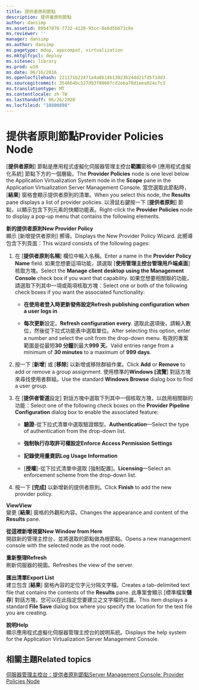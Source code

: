 ```yaml
---
title: 提供者原則節點
description: 提供者原則節點
author: dansimp
ms.assetid: 89b47076-7732-4128-93cc-8e6d5b671c8e
ms.reviewer: ''
manager: dansimp
ms.author: dansimp
ms.pagetype: mdop, appcompat, virtualization
ms.mktglfcycl: deploy
ms.sitesec: library
ms.prod: w10
ms.date: 06/16/2016
ms.openlocfilehash: 221171b22471a4a8614b13023b24dd21fd571dd3
ms.sourcegitcommit: 354664bc527d93f80687cd2eba70d1eea024c7c3
ms.translationtype: MT
ms.contentlocale: zh-TW
ms.lasthandoff: 06/26/2020
ms.locfileid: "10800898"
---
```

# <span data-ttu-id="de67b-103">提供者原則節點</span><span class="sxs-lookup"><span data-stu-id="de67b-103">Provider Policies Node</span></span>


<span data-ttu-id="de67b-104">[**提供者原則**] 節點是應用程式虛擬化伺服器管理主控台**範圍**窗格中 [應用程式虛擬化系統] 節點下方的一個層級。</span><span class="sxs-lookup"><span data-stu-id="de67b-104">The **Provider Policies** node is one level below the Application Virtualization System node in the **Scope** pane in the Application Virtualization Server Management Console.</span></span> <span data-ttu-id="de67b-105">當您選取此節點時，[**結果**] 窗格會顯示提供者原則的清單。</span><span class="sxs-lookup"><span data-stu-id="de67b-105">When you select this node, the **Results** pane displays a list of provider policies.</span></span> <span data-ttu-id="de67b-106">以滑鼠右鍵按一下 [**提供者原則**] 節點，以顯示包含下列元素的快顯功能表。</span><span class="sxs-lookup"><span data-stu-id="de67b-106">Right-click the **Provider Policies** node to display a pop-up menu that contains the following elements.</span></span>

<a href="" id="new-provider-policy"></a>**<span data-ttu-id="de67b-107">新的提供者原則</span><span class="sxs-lookup"><span data-stu-id="de67b-107">New Provider Policy</span></span>**  
<span data-ttu-id="de67b-108">顯示 [新增提供者原則] 嚮導。</span><span class="sxs-lookup"><span data-stu-id="de67b-108">Displays the New Provider Policy Wizard.</span></span> <span data-ttu-id="de67b-109">此嚮導包含下列頁面：</span><span class="sxs-lookup"><span data-stu-id="de67b-109">This wizard consists of the following pages:</span></span>

1.  <span data-ttu-id="de67b-110">在 [**提供者原則名稱**] 欄位中輸入名稱。</span><span class="sxs-lookup"><span data-stu-id="de67b-110">Enter a name in the **Provider Policy Name** field.</span></span> <span data-ttu-id="de67b-111">如果您想要這項功能，請選取 [**使用管理主控台管理用戶端桌面**] 核取方塊。</span><span class="sxs-lookup"><span data-stu-id="de67b-111">Select the **Manage client desktop using the Management Console** check box if you want that capability.</span></span> <span data-ttu-id="de67b-112">如果您想要相關聯的功能，請選取下列其中一項或兩項核取方塊：</span><span class="sxs-lookup"><span data-stu-id="de67b-112">Select one or both of the following check boxes if you want the associated functionality:</span></span>

    -   **<span data-ttu-id="de67b-113">在使用者登入時更新發佈設定</span><span class="sxs-lookup"><span data-stu-id="de67b-113">Refresh publishing configuration when a user logs in</span></span>**

    -   <span data-ttu-id="de67b-114">**每次更新**設定。</span><span class="sxs-lookup"><span data-stu-id="de67b-114">**Refresh configuration every**.</span></span> <span data-ttu-id="de67b-115">選取此選項後，請輸入數位，然後從下拉式功能表中選取單位。</span><span class="sxs-lookup"><span data-stu-id="de67b-115">After selecting this option, enter a number and select the unit from the drop-down menu.</span></span> <span data-ttu-id="de67b-116">有效的專案範圍是從最短**30 分鐘**到最大**999 天**。</span><span class="sxs-lookup"><span data-stu-id="de67b-116">Valid entries range from a minimum of **30 minutes** to a maximum of **999 days**.</span></span>

2.  <span data-ttu-id="de67b-117">按一下 [**新增**] 或 [**移除**] 以新增或移除群組作業。</span><span class="sxs-lookup"><span data-stu-id="de67b-117">Click **Add** or **Remove** to add or remove a group assignment.</span></span> <span data-ttu-id="de67b-118">使用標準的**Windows [流覽**] 對話方塊來尋找使用者群組。</span><span class="sxs-lookup"><span data-stu-id="de67b-118">Use the standard **Windows Browse** dialog box to find a user group.</span></span>

3.  <span data-ttu-id="de67b-119">在 [**提供者管道**設定] 對話方塊中選取下列其中一個核取方塊，以啟用相關聯的功能：</span><span class="sxs-lookup"><span data-stu-id="de67b-119">Select one of the following check boxes on the **Provider Pipeline Configuration** dialog box to enable the associated feature:</span></span>

    -   <span data-ttu-id="de67b-120">**驗證**-從下拉式清單中選取驗證類型。</span><span class="sxs-lookup"><span data-stu-id="de67b-120">**Authentication**—Select the type of authentication from the drop-down list.</span></span>

    -   **<span data-ttu-id="de67b-121">強制執行存取許可權設定</span><span class="sxs-lookup"><span data-stu-id="de67b-121">Enforce Access Permission Settings</span></span>**

    -   **<span data-ttu-id="de67b-122">記錄使用量資訊</span><span class="sxs-lookup"><span data-stu-id="de67b-122">Log Usage Information</span></span>**

    -   <span data-ttu-id="de67b-123">[**授權**]-從下拉式清單中選取 [強制配置]。</span><span class="sxs-lookup"><span data-stu-id="de67b-123">**Licensing**—Select an enforcement scheme from the drop-down list.</span></span>

4.  <span data-ttu-id="de67b-124">按一下 **[完成]** 以新增新的提供者原則。</span><span class="sxs-lookup"><span data-stu-id="de67b-124">Click **Finish** to add the new provider policy.</span></span>

<a href="" id="view"></a>**<span data-ttu-id="de67b-125">View</span><span class="sxs-lookup"><span data-stu-id="de67b-125">View</span></span>**  
<span data-ttu-id="de67b-126">變更 [**結果**] 窗格的外觀和內容。</span><span class="sxs-lookup"><span data-stu-id="de67b-126">Changes the appearance and content of the **Results** pane.</span></span>

<a href="" id="new-window-from-here"></a>**<span data-ttu-id="de67b-127">從這裡新增視窗</span><span class="sxs-lookup"><span data-stu-id="de67b-127">New Window from Here</span></span>**  
<span data-ttu-id="de67b-128">開啟新的管理主控台，並將選取的節點做為根節點。</span><span class="sxs-lookup"><span data-stu-id="de67b-128">Opens a new management console with the selected node as the root node.</span></span>

<a href="" id="refresh"></a>**<span data-ttu-id="de67b-129">重新整理</span><span class="sxs-lookup"><span data-stu-id="de67b-129">Refresh</span></span>**  
<span data-ttu-id="de67b-130">刷新伺服器的視圖。</span><span class="sxs-lookup"><span data-stu-id="de67b-130">Refreshes the view of the server.</span></span>

<a href="" id="export-list"></a>**<span data-ttu-id="de67b-131">匯出清單</span><span class="sxs-lookup"><span data-stu-id="de67b-131">Export List</span></span>**  
<span data-ttu-id="de67b-132">建立包含 [**結果**] 窗格內容的定位字元分隔文字檔。</span><span class="sxs-lookup"><span data-stu-id="de67b-132">Creates a tab-delimited text file that contains the contents of the **Results** pane.</span></span> <span data-ttu-id="de67b-133">此專案會顯示 [標準檔案**儲存**] 對話方塊，您可以在此指定您要建立之文字檔的位置。</span><span class="sxs-lookup"><span data-stu-id="de67b-133">This item displays a standard **File Save** dialog box where you specify the location for the text file you are creating.</span></span>

<a href="" id="help"></a>**<span data-ttu-id="de67b-134">說明</span><span class="sxs-lookup"><span data-stu-id="de67b-134">Help</span></span>**  
<span data-ttu-id="de67b-135">顯示應用程式虛擬化伺服器管理主控台的說明系統。</span><span class="sxs-lookup"><span data-stu-id="de67b-135">Displays the help system for the Application Virtualization Server Management Console.</span></span>

## <span data-ttu-id="de67b-136">相關主題</span><span class="sxs-lookup"><span data-stu-id="de67b-136">Related topics</span></span>


[<span data-ttu-id="de67b-137">伺服器管理主控台：提供者原則節點</span><span class="sxs-lookup"><span data-stu-id="de67b-137">Server Management Console: Provider Policies Node</span></span>](server-management-console-provider-policies-node.md)

 

 





